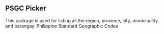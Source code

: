 ## PSGC Picker

This package is used for listing all the region, province, city, municipality, and barangay. Philippine Standard Geographic Codes

